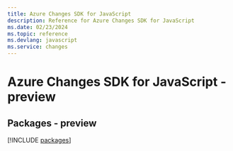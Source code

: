 ```yaml
---
title: Azure Changes SDK for JavaScript
description: Reference for Azure Changes SDK for JavaScript
ms.date: 02/23/2024
ms.topic: reference
ms.devlang: javascript
ms.service: changes
---
```

# Azure Changes SDK for JavaScript - preview
## Packages - preview
[!INCLUDE [packages](changes-index.md)]